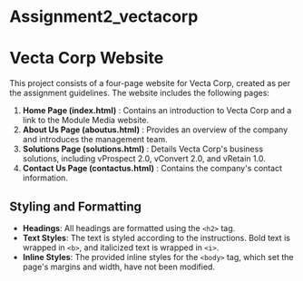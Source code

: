 # Assignment2_vectacorp
 
# Vecta Corp Website

This project consists of a four-page website for Vecta Corp, created as per the assignment guidelines. The website includes the following pages:

1. **Home Page (index.html)** : Contains an introduction to Vecta Corp and a link to the Module Media website.
2. **About Us Page (aboutus.html)** : Provides an overview of the company and introduces the management team.
3. **Solutions Page (solutions.html)** : Details Vecta Corp's business solutions, including vProspect 2.0, vConvert 2.0, and vRetain 1.0.
4. **Contact Us Page (contactus.html)** : Contains the company's contact information.

## Styling and Formatting

- **Headings**: All headings are formatted using the `<h2>` tag.
- **Text Styles**: The text is styled according to the instructions. Bold text is wrapped in `<b>`, and italicized text is wrapped in `<i>`.
- **Inline Styles**: The provided inline styles for the `<body>` tag, which set the page's margins and width, have not been modified.
